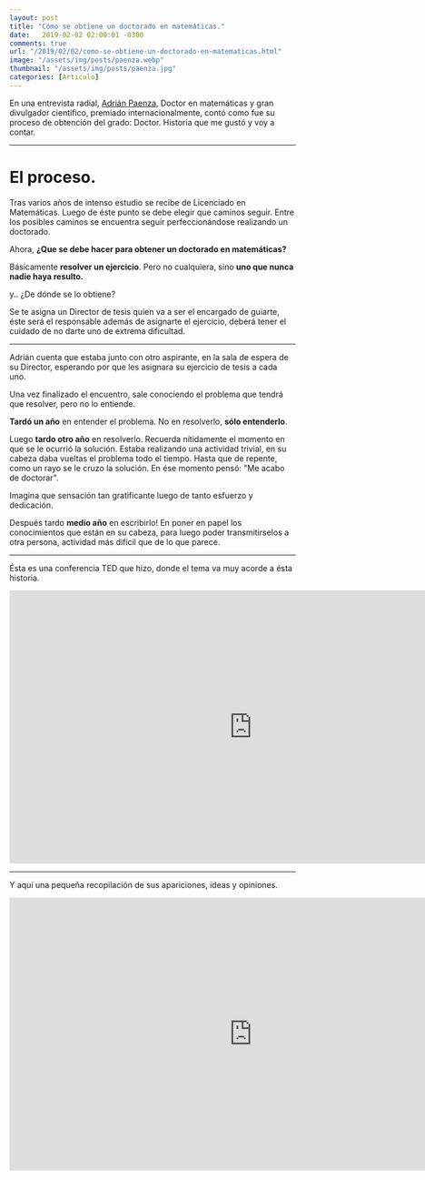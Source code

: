 ```yaml
---
layout: post
title: "Cómo se obtiene un doctorado en matemáticas."
date:   2019-02-02 02:00:01 -0300
comments: true
url: "/2019/02/02/como-se-obtiene-un-doctorado-en-matematicas.html"
image: "/assets/img/posts/paenza.webp"
thumbnail: "/assets/img/posts/paenza.jpg"
categories: [Articulo]
---
```


En una entrevista radial, [Adrián Paenza](https://es.wikipedia.org/wiki/Adri%C3%A1n_Paenza), Doctor en matemáticas y gran divulgador científico, premiado internacionalmente, contó como fue su proceso de obtención del grado: Doctor. Historia que me gustó y voy a contar.

---

# El proceso.

Tras varios años de intenso estudio se recibe de Licenciado en Matemáticas. Luego de éste punto se debe elegir que caminos seguir. Entre los posibles caminos se encuentra seguir perfeccionándose realizando un doctorado.

Ahora, **¿Que se debe hacer para obtener un doctorado en matemáticas?**

Básicamente **resolver un ejercicio**. Pero no cualquiera, sino **uno que nunca nadie haya resulto.**

y.. ¿De dónde se lo obtiene?

Se te asigna un Director de tesis quien va a ser el encargado de guiarte, éste será el responsable además de asignarte el ejercicio, deberá tener el cuidado de no darte uno de extrema dificultad.

---

Adrián cuenta que estaba junto con otro aspirante, en la sala de espera de su Director, esperando por que les asignara su ejercicio de tesis a cada uno.

Una vez finalizado el encuentro, sale conociendo el problema que tendrá que resolver, pero no lo entiende.

**Tardó un año** en entender el problema. No en resolverlo, **sólo entenderlo**.

Luego **tardo otro año** en resolverlo. Recuerda nítidamente el momento en que se le ocurrió la solución. Estaba realizando una actividad trivial, en su cabeza daba vueltas el problema todo el tiempo. Hasta que de repente, como un rayo se le cruzo la solución. En ése momento pensó: "Me acabo de doctorar".

Imagina que sensación tan gratificante luego de tanto esfuerzo y dedicación.

Después tardo **medio año** en escribirlo! En poner en papel los conocimientos que están en su cabeza, para luego poder transmitirselos a otra persona, actividad más difícil que de lo que parece.

---

Ésta es una conferencia TED que hizo, donde el tema va muy acorde a ésta historia.

<iframe width="853" height="480" src="https://www.youtube.com/embed/ARXdEMbPTGs" frameborder="0" allow="accelerometer; autoplay; encrypted-media; gyroscope; picture-in-picture" allowfullscreen></iframe>

---

Y aquí una pequeña recopilación de sus apariciones, ideas y opiniones.

<iframe width="853" height="480" src="https://www.youtube.com/embed/GhWho7jxMzY" frameborder="0" allow="accelerometer; autoplay; encrypted-media; gyroscope; picture-in-picture" allowfullscreen></iframe>
